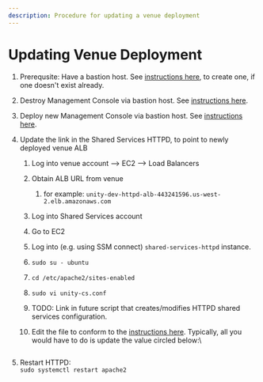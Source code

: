 ```yaml
---
description: Procedure for updating a venue deployment
---
```


# Updating Venue Deployment

1. Prerequsite:  Have a bastion host.  See [instructions here](https://unity-sds.gitbook.io/docs/developer-docs/common-services/docs/users-guide/deployment/deployment-concepts-and-infrastructure/detailed-breakdown-of-project-onboarding-steps), to create one, if one doesn't exist already.
2. Destroy Management Console via bastion host.  See [instructions here](https://unity-sds.gitbook.io/docs/developer-docs/common-services/docs/users-guide/deployment/deployment-concepts-and-infrastructure/detailed-breakdown-of-project-onboarding-steps).
3. Deploy new Management Console via bastion host.   See [instructions here](https://unity-sds.gitbook.io/docs/developer-docs/common-services/docs/users-guide/deployment/deployment-concepts-and-infrastructure/detailed-breakdown-of-project-onboarding-steps).
4.  Update the link in the Shared Services HTTPD, to point to newly deployed venue ALB

    1. Log into venue account --> EC2 --> Load Balancers
    2. Obtain ALB URL from venue
       1. for example: `unity-dev-httpd-alb-443241596.us-west-2.elb.amazonaws.com`
    3. Log into Shared Services account
    4. Go to EC2
    5. Log into (e.g. using SSM connect) `shared-services-httpd` instance.
    6. `sudo su - ubuntu`
    7. `cd /etc/apache2/sites-enabled`
    8. `sudo vi unity-cs.conf`
    9. TODO: Link in future script that creates/modifies HTTPD shared services configuration.
    10. Edit the file to conform to the [instructions here](https://unity-sds.gitbook.io/docs/developer-docs/common-services/docs/developers-guide/httpd-server-deployment/shared-services-httpd-site-configurations). Typically, all you would have to do is update the value circled below:\


        <figure><img src="../../../../../.gitbook/assets/Screenshot 2024-10-01 at 1.37.16 PM.png" alt=""><figcaption></figcaption></figure>




5. Restart HTTPD:\
   `sudo systemctl restart apache2`
